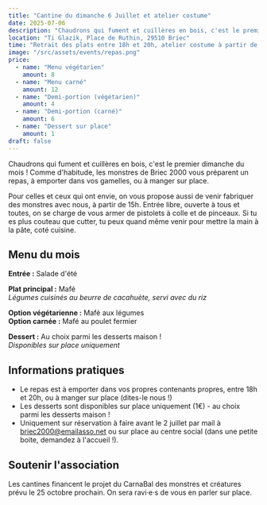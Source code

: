 ```yaml
---
title: "Cantine du dimanche 6 Juillet et atelier costume"
date: 2025-07-06
description: "Chaudrons qui fument et cuillères en bois, c'est le premier dimanche du mois ! Comme d'habitude, les monstres de Briec 2000 vous préparent un repas, à emporter dans vos gamelles, ou à manger sur place."
location: "Ti Glazik, Place de Ruthin, 29510 Briec"
time: "Retrait des plats entre 18h et 20h, atelier costume à partir de 15h (entrée libre, ouverte à tous et toutes)"
image: "/src/assets/events/repas.png"
price:
  - name: "Menu végétarien"
    amount: 8
  - name: "Menu carné"
    amount: 12
  - name: "Demi-portion (végétarien)"
    amount: 4
  - name: "Demi-portion (carné)"
    amount: 6
  - name: "Dessert sur place"
    amount: 1
draft: false
---
```


Chaudrons qui fument et cuillères en bois, c'est le premier dimanche du mois ! Comme d'habitude, les
monstres de Briec 2000 vous préparent un repas, à emporter dans vos gamelles, ou à manger sur place.

Pour celles et ceux qui ont envie, on vous propose aussi de venir fabriquer des monstres avec nous, à
partir de 15h. Entrée libre, ouverte à tous et toutes, on se charge de vous armer de pistolets à colle et de
pinceaux. Si tu es plus couteau que cutter, tu peux quand même venir pour mettre la main à la pâte, coté
cuisine.

## Menu du mois

**Entrée :** Salade d'été

**Plat principal :** Mafé  
*Légumes cuisinés au beurre de cacahuète, servi avec du riz*

**Option végétarienne :** Mafé aux légumes  
**Option carnée :** Mafé au poulet fermier

**Dessert :** Au choix parmi les desserts maison !  
*Disponibles sur place uniquement*

## Informations pratiques

- Le repas est à emporter dans vos propres contenants propres, entre 18h et 20h, ou à manger sur place
(dites-le nous !)
- Les desserts sont disponibles sur place uniquement (1€) - au choix parmi les desserts maison !
- Uniquement sur réservation à faire avant le 2 juillet par mail à <span class="email-copy">briec2000@emailasso.net</span> ou sur place au centre social (dans une petite boite, demandez à l'accueil !).

## Soutenir l'association

Les cantines financent le projet du CarnaBal des monstres et créatures prévu le 25 octobre prochain. On sera ravi·e·s de vous en parler sur place.